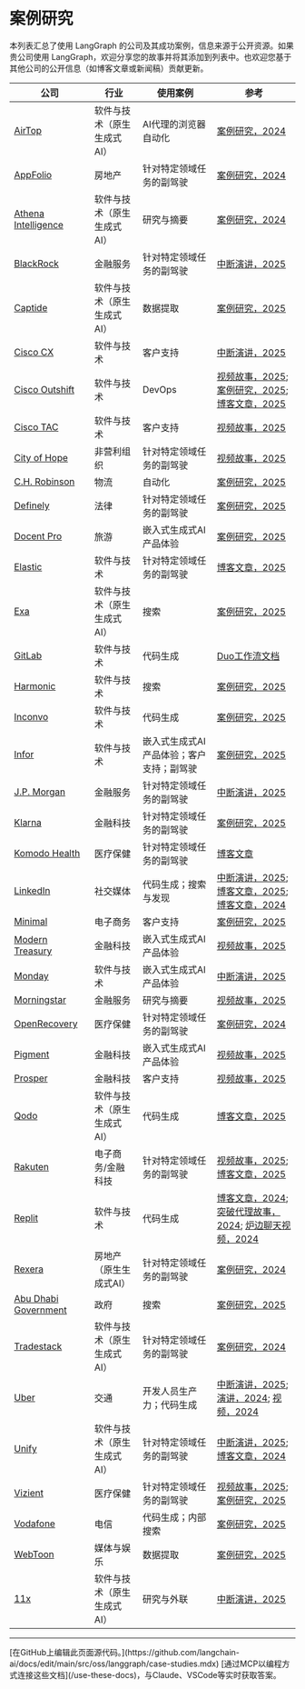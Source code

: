 # 案例研究

本列表汇总了使用 LangGraph 的公司及其成功案例，信息来源于公开资源。如果贵公司使用 LangGraph，欢迎分享您的故事并将其添加到列表中。也欢迎您基于其他公司的公开信息（如博客文章或新闻稿）贡献更新。

| 公司                                                                                                                                 | 行业                                   | 使用案例                                                       | 参考                                                                                                                                                                                                                                                                                                                                     |
| --------------------------------------------------------------------------------------------------------------------------------------- | -------------------------------------- | ------------------------------------------------------------- | --------------------------------------------------------------------------------------------------------------------------------------------------------------------------------------------------------------------------------------------------------------------------------------------------------------------------------------------- |
| [AirTop](https://www.airtop.ai/)                                                                                                        | 软件与技术（原生生成式AI）             | AI代理的浏览器自动化                                           | [案例研究，2024](https://blog.langchain.dev/customers-airtop/)                                                                                                                                                                                                                                                                              |
| [AppFolio](https://www.appfolio.com/)                                                                                                   | 房地产                                | 针对特定领域任务的副驾驶                                       | [案例研究，2024](https://blog.langchain.dev/customers-appfolio/)                                                                                                                                                                                                                                                                            |
| [Athena Intelligence](https://www.athenaintel.com/)                                                                                     | 软件与技术（原生生成式AI）             | 研究与摘要                                                     | [案例研究，2024](https://blog.langchain.dev/customers-athena-intelligence/)                                                                                                                                                                                                                                                                 |
| [BlackRock](https://www.blackrock.com/)                                                                                                 | 金融服务                               | 针对特定领域任务的副驾驶                                       | [中断演讲，2025](https://youtu.be/oyqeCHFM5U4?feature=shared)                                                                                                                                                                                                                                                                           |
| [Captide](https://www.captide.co/)                                                                                                      | 软件与技术（原生生成式AI）             | 数据提取                                                       | [案例研究，2025](https://blog.langchain.dev/how-captide-is-redefining-equity-research-with-agentic-workflows-built-on-langgraph-and-langsmith/)                                                                                                                                                                                             |
| [Cisco CX](https://www.cisco.com/site/us/en/services/modern-data-center/index.html?CCID=cc005911\&DTID=eivtotr001480\&OID=srwsas032775) | 软件与技术                             | 客户支持                                                       | [中断演讲，2025](https://youtu.be/gPhyPRtIMn0?feature=shared)                                                                                                                                                                                                                                                                           |
| [Cisco Outshift](https://outshift.cisco.com/)                                                                                           | 软件与技术                             | DevOps                                                         | [视频故事，2025](https://www.youtube.com/watch?v=htcb-vGR_x0); [案例研究，2025](https://blog.langchain.com/cisco-outshift/); [博客文章，2025](https://outshift.cisco.com/blog/build-react-agent-application-for-devops-tasks-using-rest-apis)                                                                                           |
| [Cisco TAC](https://www.cisco.com/c/en/us/support/index.html)                                                                           | 软件与技术                             | 客户支持                                                       | [视频故事，2025](https://youtu.be/EAj0HBDGqaE?feature=shared)                                                                                                                                                                                                                                                                              |
| [City of Hope](https://www.cityofhope.org/)                                                                                             | 非营利组织                             | 针对特定领域任务的副驾驶                                       | [视频故事，2025](https://youtu.be/9ABwtK2gIZU?feature=shared)                                                                                                                                                                                                                                                                              |
| [C.H. Robinson](https://www.chrobinson.com/en-us/)                                                                                      | 物流                                  | 自动化                                                         | [案例研究，2025](https://blog.langchain.dev/customers-chrobinson/)                                                                                                                                                                                                                                                                          |
| [Definely](https://www.definely.com/)                                                                                                   | 法律                                  | 针对特定领域任务的副驾驶                                       | [案例研究，2025](https://blog.langchain.com/customers-definely/)                                                                                                                                                                                                                                                                            |
| [Docent Pro](https://docentpro.com/)                                                                                                    | 旅游                                  | 嵌入式生成式AI产品体验                                         | [案例研究，2025](https://blog.langchain.com/customers-docentpro/)                                                                                                                                                                                                                                                                           |
| [Elastic](https://www.elastic.co/)                                                                                                      | 软件与技术                             | 针对特定领域任务的副驾驶                                       | [博客文章，2025](https://www.elastic.co/blog/elastic-security-generative-ai-features)                                                                                                                                                                                                                                                        |
| [Exa](https://exa.ai/)                                                                                                                  | 软件与技术（原生生成式AI）             | 搜索                                                           | [案例研究，2025](https://blog.langchain.com/exa/)                                                                                                                                                                                                                                                                                           |
| [GitLab](https://about.gitlab.com/)                                                                                                     | 软件与技术                             | 代码生成                                                       | [Duo工作流文档](https://handbook.gitlab.com/handbook/engineering/architecture/design-documents/duo_workflow/)                                                                                                                                                                                                                             |
| [Harmonic](https://harmonic.ai/)                                                                                                        | 软件与技术                             | 搜索                                                           | [案例研究，2025](https://blog.langchain.com/customers-harmonic/)                                                                                                                                                                                                                                                                            |
| [Inconvo](https://inconvo.ai/?ref=blog.langchain.dev)                                                                                   | 软件与技术                             | 代码生成                                                       | [案例研究，2025](https://blog.langchain.dev/customers-inconvo/)                                                                                                                                                                                                                                                                             |
| [Infor](https://infor.com/)                                                                                                             | 软件与技术                             | 嵌入式生成式AI产品体验；客户支持；副驾驶                      | [案例研究，2025](https://blog.langchain.dev/customers-infor/)                                                                                                                                                                                                                                                                               |
| [J.P. Morgan](https://www.jpmorganchase.com/)                                                                                           | 金融服务                               | 针对特定领域任务的副驾驶                                       | [中断演讲，2025](https://youtu.be/yMalr0jiOAc?feature=shared)                                                                                                                                                                                                                                                                           |
| [Klarna](https://www.klarna.com/)                                                                                                       | 金融科技                              | 针对特定领域任务的副驾驶                                       | [案例研究，2025](https://blog.langchain.dev/customers-klarna/)                                                                                                                                                                                                                                                                              |
| [Komodo Health](https://www.komodohealth.com/)                                                                                          | 医疗保健                              | 针对特定领域任务的副驾驶                                       | [博客文章](https://www.komodohealth.com/perspectives/new-gen-ai-assistant-empowers-the-enterprise/)                                                                                                                                                                                                                                          |
| [LinkedIn](https://www.linkedin.com/)                                                                                                   | 社交媒体                              | 代码生成；搜索与发现                                           | [中断演讲，2025](https://youtu.be/NmblVxyBhi8?feature=shared); [博客文章，2025](https://www.linkedin.com/blog/engineering/ai/practical-text-to-sql-for-data-analytics); [博客文章，2024](https://www.linkedin.com/blog/engineering/generative-ai/behind-the-platform-the-journey-to-create-the-linkedin-genai-application-tech-stack) |
| [Minimal](https://gominimal.ai/)                                                                                                        | 电子商务                              | 客户支持                                                       | [案例研究，2025](https://blog.langchain.dev/how-minimal-built-a-multi-agent-customer-support-system-with-langgraph-langsmith/)                                                                                                                                                                                                              |
| [Modern Treasury](https://www.moderntreasury.com/)                                                                                      | 金融科技                              | 嵌入式生成式AI产品体验                                         | [视频故事，2025](https://youtu.be/AwAiffXqaCU?feature=shared)                                                                                                                                                                                                                                                                              |
| [Monday](https://monday.com/)                                                                                                           | 软件与技术                             | 嵌入式生成式AI产品体验                                         | [中断演讲，2025](https://blog.langchain.dev/how-minimal-built-a-multi-agent-customer-support-system-with-langgraph-langsmith/)                                                                                                                                                                                                          |
| [Morningstar](https://www.morningstar.com/)                                                                                             | 金融服务                               | 研究与摘要                                                     | [视频故事，2025](https://youtu.be/6LidoFXCJPs?feature=shared)                                                                                                                                                                                                                                                                              |
| [OpenRecovery](https://www.openrecovery.com/)                                                                                           | 医疗保健                              | 针对特定领域任务的副驾驶                                       | [案例研究，2024](https://blog.langchain.dev/customers-openrecovery/)                                                                                                                                                                                                                                                                        |
| [Pigment](https://www.pigment.com/)                                                                                                     | 金融科技                              | 嵌入式生成式AI产品体验                                         | [视频故事，2025](https://youtu.be/5JVSO2KYOmE?feature=shared)                                                                                                                                                                                                                                                                              |
| [Prosper](https://www.prosper.com/)                                                                                                     | 金融科技                              | 客户支持                                                       | [视频故事，2025](https://youtu.be/9RFNOYtkwsc?feature=shared)                                                                                                                                                                                                                                                                              |
| [Qodo](https://www.qodo.ai/)                                                                                                            | 软件与技术（原生生成式AI）             | 代码生成                                                       | [博客文章，2025](https://www.qodo.ai/blog/why-we-chose-langgraph-to-build-our-coding-agent/)                                                                                                                                                                                                                                                 |
| [Rakuten](https://www.rakuten.com/)                                                                                                     | 电子商务/金融科技                     | 针对特定领域任务的副驾驶                                       | [视频故事，2025](https://youtu.be/gD1LIjCkuA8?feature=shared); [博客文章，2025](https://rakuten.today/blog/from-ai-hype-to-real-world-tools-rakuten-teams-up-with-langchain.html)                                                                                                                                                         |
| [Replit](https://replit.com/)                                                                                                           | 软件与技术                             | 代码生成                                                       | [博客文章，2024](https://blog.langchain.dev/customers-replit/); [突破代理故事，2024](https://www.langchain.com/breakoutagents/replit); [炉边聊天视频，2024](https://www.youtube.com/watch?v=ViykMqljjxU)                                                                                                                      |
| [Rexera](https://www.rexera.com/)                                                                                                       | 房地产（原生生成式AI）                | 针对特定领域任务的副驾驶                                       | [案例研究，2024](https://blog.langchain.dev/customers-rexera/)                                                                                                                                                                                                                                                                              |
| [Abu Dhabi Government](https://www.tamm.abudhabi/)                                                                                      | 政府                                  | 搜索                                                           | [案例研究，2025](https://blog.langchain.com/customers-abu-dhabi-government/)                                                                                                                                                                                                                                                                |
| [Tradestack](https://www.tradestack.uk/)                                                                                                | 软件与技术（原生生成式AI）             | 针对特定领域任务的副驾驶                                       | [案例研究，2024](https://blog.langchain.dev/customers-tradestack/)                                                                                                                                                                                                                                                                          |
| [Uber](https://www.uber.com/)                                                                                                           | 交通                                  | 开发人员生产力；代码生成                                       | [中断演讲，2025](https://youtu.be/Bugs0dVcNI8?feature=shared); [演讲，2024](https://dpe.org/sessions/ty-smith-adam-huda/this-year-in-ubers-ai-driven-developer-productivity-revolution/); [视频，2024](https://www.youtube.com/watch?v=8rkA5vWUE4Y)                                                                            |
| [Unify](https://www.unifygtm.com/)                                                                                                      | 软件与技术（原生生成式AI）             | 针对特定领域任务的副驾驶                                       | [中断演讲，2025](https://youtu.be/pKk-LfhujwI?feature=shared); [博客文章，2024](https://blog.langchain.dev/unify-launches-agents-for-account-qualification-using-langgraph-and-langsmith/)                                                                                                                                             |
| [Vizient](https://www.vizientinc.com/)                                                                                                  | 医疗保健                              | 针对特定领域任务的副驾驶                                       | [视频故事，2025](https://www.youtube.com/watch?v=vrjJ6NuyTWA); [案例研究，2025](https://blog.langchain.dev/p/3d2cd58c-13a5-4df9-bd84-7d54ed0ed82c/)                                                                                                                                                                                      |
| [Vodafone](https://www.vodafone.com/)                                                                                                   | 电信                                  | 代码生成；内部搜索                                             | [案例研究，2025](https://blog.langchain.dev/customers-vodafone/)                                                                                                                                                                                                                                                                            |
| [WebToon](https://www.webtoons.com/en/)                                                                                                 | 媒体与娱乐                            | 数据提取                                                       | [案例研究，2025](https://blog.langchain.com/customers-webtoon/)                                                                                                                                                                                                                                                                             |
| [11x](https://www.11x.ai/)                                                                                                              | 软件与技术（原生生成式AI）             | 研究与外联                                                     | [中断演讲，2025](https://youtu.be/fegwPmaAPQk?feature=shared)                                                                                                                                                                                                                                                                           |

***

<Callout icon="pen-to-square" iconType="regular">
  [在GitHub上编辑此页面源代码。](https://github.com/langchain-ai/docs/edit/main/src/oss/langgraph/case-studies.mdx)
</Callout>

<Tip icon="terminal" iconType="regular">
  [通过MCP以编程方式连接这些文档](/use-these-docs)，与Claude、VSCode等实时获取答案。
</Tip>